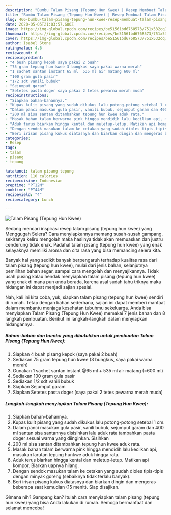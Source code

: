 ```yaml
---
description: "Bumbu Talam Pisang (Tepung Hun Kwee) | Resep Membuat Talam Pisang (Tepung Hun Kwee) Yang Bikin Ngiler"
title: "Bumbu Talam Pisang (Tepung Hun Kwee) | Resep Membuat Talam Pisang (Tepung Hun Kwee) Yang Bikin Ngiler"
slug: 466-bumbu-talam-pisang-tepung-hun-kwee-resep-membuat-talam-pisang-tepung-hun-kwee-yang-bikin-ngiler
date: 2020-05-05T21:03:57.600Z
image: https://img-global.cpcdn.com/recipes/be51561bd6768573/751x532cq70/talam-pisang-tepung-hun-kwee-foto-resep-utama.jpg
thumbnail: https://img-global.cpcdn.com/recipes/be51561bd6768573/751x532cq70/talam-pisang-tepung-hun-kwee-foto-resep-utama.jpg
cover: https://img-global.cpcdn.com/recipes/be51561bd6768573/751x532cq70/talam-pisang-tepung-hun-kwee-foto-resep-utama.jpg
author: Isabel Stone
ratingvalue: 4.6
reviewcount: 6
recipeingredient:
- "4 buah pisang kepok saya pakai 2 buah"
- "75 gram tepung hun kwee 3 bungkus saya pakai warna merah"
- "1 sachet santan instant 65 ml  535 ml air matang 600 ml"
- "100 gram gula pasir"
- "1/2 sdt vanili bubuk"
- "Sejumput garam"
- "Setetes pasta doger saya pakai 2 tetes pewarna merah muda"
recipeinstructions:
- "Siapkan bahan-bahannya."
- "Kupas kulit pisang yang sudah dikukus lalu potong-potong setebal 1 cm."
- "Dalam panci masukan gula pasir, vanili bubuk, sejumput garam dan 400 ml santan sisa santannya disisihkan lalu aduk rata tambahkan pasta doger sesuai warna yang diinginkan. Sisihkan"
- "200 ml sisa santan ditambahkan tepung hun kwee aduk rata."
- "Masak bahan talam berwarna pink hingga mendidih lalu kecilkan api, masukan larutan tepung hunkwe aduk hingga rata."
- "Aduk terus biarkan hingga kental dan meletup-letup. Matikan api kompor. Biarkan uapnya hilang."
- "Dengan sendok masukan talam ke cetakan yang sudah dioles tipis-tipis dengan minyak goreng (sebaiknya tidak terlalu banyak)."
- "Beri irisan pisang kukus diatasnya dan biarkan dingin dan mengeras beberapa saat kemudian (15 menit). Siap disajikan."
categories:
- Resep
tags:
- talam
- pisang
- tepung

katakunci: talam pisang tepung 
nutrition: 110 calories
recipecuisine: Indonesian
preptime: "PT12M"
cooktime: "PT44M"
recipeyield: "4"
recipecategory: Lunch

---
```



![Talam Pisang (Tepung Hun Kwee)](https://img-global.cpcdn.com/recipes/be51561bd6768573/751x532cq70/talam-pisang-tepung-hun-kwee-foto-resep-utama.jpg)

Sedang mencari inspirasi resep talam pisang (tepung hun kwee) yang Menggugah Selera? Cara menyiapkannya memang susah-susah gampang. sekiranya keliru mengolah maka hasilnya tidak akan memuaskan dan justru cenderung tidak enak. Padahal talam pisang (tepung hun kwee) yang enak selayaknya memiliki aroma dan cita rasa yang bisa memancing selera kita.

Banyak hal yang sedikit banyak berpengaruh terhadap kualitas rasa dari talam pisang (tepung hun kwee), mulai dari jenis bahan, selanjutnya pemilihan bahan segar, sampai cara mengolah dan menyajikannya. Tidak usah pusing kalau hendak menyiapkan talam pisang (tepung hun kwee) yang enak di mana pun anda berada, karena asal sudah tahu triknya maka hidangan ini dapat menjadi sajian spesial.




Nah, kali ini kita coba, yuk, siapkan talam pisang (tepung hun kwee) sendiri di rumah. Tetap dengan bahan sederhana, sajian ini dapat memberi manfaat dalam membantu menjaga kesehatan tubuhmu sekeluarga. Anda bisa menyiapkan Talam Pisang (Tepung Hun Kwee) memakai 7 jenis bahan dan 8 langkah pembuatan. Berikut ini langkah-langkah dalam menyiapkan hidangannya.

<!--inarticleads1-->

##### Bahan-bahan dan bumbu yang dibutuhkan untuk pembuatan Talam Pisang (Tepung Hun Kwee):

1. Siapkan 4 buah pisang kepok (saya pakai 2 buah)
1. Sediakan 75 gram tepung hun kwee (3 bungkus, saya pakai warna merah)
1. Gunakan 1 sachet santan instant @65 ml + 535 ml air matang (=600 ml)
1. Sediakan 100 gram gula pasir
1. Sediakan 1/2 sdt vanili bubuk
1. Siapkan Sejumput garam
1. Siapkan Setetes pasta doger (saya pakai 2 tetes pewarna merah muda)




<!--inarticleads2-->

##### Langkah-langkah menyiapkan Talam Pisang (Tepung Hun Kwee):

1. Siapkan bahan-bahannya.
1. Kupas kulit pisang yang sudah dikukus lalu potong-potong setebal 1 cm.
1. Dalam panci masukan gula pasir, vanili bubuk, sejumput garam dan 400 ml santan sisa santannya disisihkan lalu aduk rata tambahkan pasta doger sesuai warna yang diinginkan. Sisihkan
1. 200 ml sisa santan ditambahkan tepung hun kwee aduk rata.
1. Masak bahan talam berwarna pink hingga mendidih lalu kecilkan api, masukan larutan tepung hunkwe aduk hingga rata.
1. Aduk terus biarkan hingga kental dan meletup-letup. Matikan api kompor. Biarkan uapnya hilang.
1. Dengan sendok masukan talam ke cetakan yang sudah dioles tipis-tipis dengan minyak goreng (sebaiknya tidak terlalu banyak).
1. Beri irisan pisang kukus diatasnya dan biarkan dingin dan mengeras beberapa saat kemudian (15 menit). Siap disajikan.




Gimana nih? Gampang kan? Itulah cara menyiapkan talam pisang (tepung hun kwee) yang bisa Anda lakukan di rumah. Semoga bermanfaat dan selamat mencoba!
